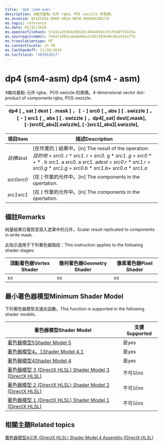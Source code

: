 ```yaml
---
title: 'dp4 (sm4-asm) '
description: 4維向量點-元件 rgba、POS swizzle 的乘積。
ms.assetid: A41EC054-0060-49CA-90FB-A096E63DD27D
ms.topic: reference
ms.date: 05/31/2018
ms.openlocfilehash: 57a91a253d4e8b53bc044e658c3fe75d8f7547da
ms.sourcegitcommit: fe03c5d92ca6a0d66a114b2303e99c0a19241ffb
ms.translationtype: MT
ms.contentlocale: zh-TW
ms.lasthandoff: 11/20/2019
ms.locfileid: "103932817"
---
```

# <a name="dp4-sm4---asm"></a><span data-ttu-id="06f7f-103">dp4 (sm4-asm) </span><span class="sxs-lookup"><span data-stu-id="06f7f-103">dp4 (sm4 - asm)</span></span>

<span data-ttu-id="06f7f-104">4維向量點-元件 rgba、POS swizzle 的乘積。</span><span class="sxs-lookup"><span data-stu-id="06f7f-104">4-dimensional vector dot-product of components rgba, POS-swizzle.</span></span>



| <span data-ttu-id="06f7f-105">dp4 \[ \_ sat \] dest \[ . mask \] ， \[ - \] src0 \[ \_ abs \] \[ . swizzle \] ， \[ - \] src1 \[ \_ abs \] \[ . swizzle \] ，</span><span class="sxs-lookup"><span data-stu-id="06f7f-105">dp4\[\_sat\] dest\[.mask\], \[-\]src0\[\_abs\]\[.swizzle\], \[-\]src1\[\_abs\]\[.swizzle\],</span></span> |
|---------------------------------------------------------------------------------------------|



 



| <span data-ttu-id="06f7f-106">項目</span><span class="sxs-lookup"><span data-stu-id="06f7f-106">Item</span></span>                                                            | <span data-ttu-id="06f7f-107">描述</span><span class="sxs-lookup"><span data-stu-id="06f7f-107">Description</span></span>                                                                                                                                                  |
|-----------------------------------------------------------------|--------------------------------------------------------------------------------------------------------------------------------------------------------------|
| <span data-ttu-id="06f7f-108"><span id="dest"></span><span id="DEST"></span>*目標*</span><span class="sxs-lookup"><span data-stu-id="06f7f-108"><span id="dest"></span><span id="DEST"></span>*dest*</span></span><br/> | <span data-ttu-id="06f7f-109">\[在作業的 \] 結果中。</span><span class="sxs-lookup"><span data-stu-id="06f7f-109">\[in\] The result of the operation.</span></span> <br/> <span data-ttu-id="06f7f-110">*目的地*  = *src0. r* \* *src1. r*  +  *src0.* g \* *src1. g*  +  *src0* \*  +   \*  . b src1. a src0. a src1. a</span><span class="sxs-lookup"><span data-stu-id="06f7f-110">*dest* = *src0.r* \* *src1.r* + *src0.g* \* *src1.g* + *src0.b* \* *src1.b*+ *src0.a* \* *src1.a*</span></span><br/> |
| <span data-ttu-id="06f7f-111"><span id="src0"></span><span id="SRC0"></span>*src0*</span><span class="sxs-lookup"><span data-stu-id="06f7f-111"><span id="src0"></span><span id="SRC0"></span>*src0*</span></span><br/> | <span data-ttu-id="06f7f-112">\[在 \] 作業的元件中。</span><span class="sxs-lookup"><span data-stu-id="06f7f-112">\[in\] The components in the opertation.</span></span><br/>                                                                                                          |
| <span data-ttu-id="06f7f-113"><span id="src1"></span><span id="SRC1"></span>*src1*</span><span class="sxs-lookup"><span data-stu-id="06f7f-113"><span id="src1"></span><span id="SRC1"></span>*src1*</span></span><br/> | <span data-ttu-id="06f7f-114">\[在 \] 作業的元件中。</span><span class="sxs-lookup"><span data-stu-id="06f7f-114">\[in\] The components in the opertation.</span></span><br/>                                                                                                          |



 

## <a name="remarks"></a><span data-ttu-id="06f7f-115">備註</span><span class="sxs-lookup"><span data-stu-id="06f7f-115">Remarks</span></span>

<span data-ttu-id="06f7f-116">純量結果已複寫至寫入遮罩中的元件。</span><span class="sxs-lookup"><span data-stu-id="06f7f-116">Scalar result replicated to components in write mask.</span></span>

<span data-ttu-id="06f7f-117">此指示適用于下列著色器階段：</span><span class="sxs-lookup"><span data-stu-id="06f7f-117">This instruction applies to the following shader stages:</span></span>



| <span data-ttu-id="06f7f-118">頂點著色器</span><span class="sxs-lookup"><span data-stu-id="06f7f-118">Vertex Shader</span></span> | <span data-ttu-id="06f7f-119">幾何著色器</span><span class="sxs-lookup"><span data-stu-id="06f7f-119">Geometry Shader</span></span> | <span data-ttu-id="06f7f-120">像素著色器</span><span class="sxs-lookup"><span data-stu-id="06f7f-120">Pixel Shader</span></span> |
|---------------|-----------------|--------------|
| <span data-ttu-id="06f7f-121">x</span><span class="sxs-lookup"><span data-stu-id="06f7f-121">x</span></span>             | <span data-ttu-id="06f7f-122">x</span><span class="sxs-lookup"><span data-stu-id="06f7f-122">x</span></span>               | <span data-ttu-id="06f7f-123">x</span><span class="sxs-lookup"><span data-stu-id="06f7f-123">x</span></span>            |



 

## <a name="minimum-shader-model"></a><span data-ttu-id="06f7f-124">最小著色器模型</span><span class="sxs-lookup"><span data-stu-id="06f7f-124">Minimum Shader Model</span></span>

<span data-ttu-id="06f7f-125">下列著色器模型支援此函數。</span><span class="sxs-lookup"><span data-stu-id="06f7f-125">This function is supported in the following shader models.</span></span>



| <span data-ttu-id="06f7f-126">著色器模型</span><span class="sxs-lookup"><span data-stu-id="06f7f-126">Shader Model</span></span>                                              | <span data-ttu-id="06f7f-127">支援</span><span class="sxs-lookup"><span data-stu-id="06f7f-127">Supported</span></span> |
|-----------------------------------------------------------|-----------|
| [<span data-ttu-id="06f7f-128">著色器模型5</span><span class="sxs-lookup"><span data-stu-id="06f7f-128">Shader Model 5</span></span>](d3d11-graphics-reference-sm5.md)        | <span data-ttu-id="06f7f-129">是</span><span class="sxs-lookup"><span data-stu-id="06f7f-129">yes</span></span>       |
| [<span data-ttu-id="06f7f-130">著色器模型4。1</span><span class="sxs-lookup"><span data-stu-id="06f7f-130">Shader Model 4.1</span></span>](dx-graphics-hlsl-sm4.md)              | <span data-ttu-id="06f7f-131">是</span><span class="sxs-lookup"><span data-stu-id="06f7f-131">yes</span></span>       |
| [<span data-ttu-id="06f7f-132">著色器模型4</span><span class="sxs-lookup"><span data-stu-id="06f7f-132">Shader Model 4</span></span>](dx-graphics-hlsl-sm4.md)                | <span data-ttu-id="06f7f-133">是</span><span class="sxs-lookup"><span data-stu-id="06f7f-133">yes</span></span>       |
| [<span data-ttu-id="06f7f-134">著色器模型 3 (DirectX HLSL) </span><span class="sxs-lookup"><span data-stu-id="06f7f-134">Shader Model 3 (DirectX HLSL)</span></span>](dx-graphics-hlsl-sm3.md) | <span data-ttu-id="06f7f-135">不可以</span><span class="sxs-lookup"><span data-stu-id="06f7f-135">no</span></span>        |
| [<span data-ttu-id="06f7f-136">著色器模型 2 (DirectX HLSL) </span><span class="sxs-lookup"><span data-stu-id="06f7f-136">Shader Model 2 (DirectX HLSL)</span></span>](dx-graphics-hlsl-sm2.md) | <span data-ttu-id="06f7f-137">不可以</span><span class="sxs-lookup"><span data-stu-id="06f7f-137">no</span></span>        |
| [<span data-ttu-id="06f7f-138">著色器模型 1 (DirectX HLSL) </span><span class="sxs-lookup"><span data-stu-id="06f7f-138">Shader Model 1 (DirectX HLSL)</span></span>](dx-graphics-hlsl-sm1.md) | <span data-ttu-id="06f7f-139">不可以</span><span class="sxs-lookup"><span data-stu-id="06f7f-139">no</span></span>        |



 

## <a name="related-topics"></a><span data-ttu-id="06f7f-140">相關主題</span><span class="sxs-lookup"><span data-stu-id="06f7f-140">Related topics</span></span>

<dl> <dt>

[<span data-ttu-id="06f7f-141">著色器模型4元件 (DirectX HLSL) </span><span class="sxs-lookup"><span data-stu-id="06f7f-141">Shader Model 4 Assembly (DirectX HLSL)</span></span>](dx-graphics-hlsl-sm4-asm.md)
</dt> </dl>

 

 





